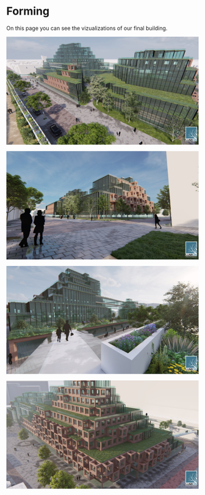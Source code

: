 # Forming

On this page you can see the vizualizations of our final building. 

![title](../img/Render_Hofbogen.jpg)

![title](../img/Render_Park.jpg)

![title](../img/Render_Brug.jpg)

![title](../img/Render_Gevel.jpg)